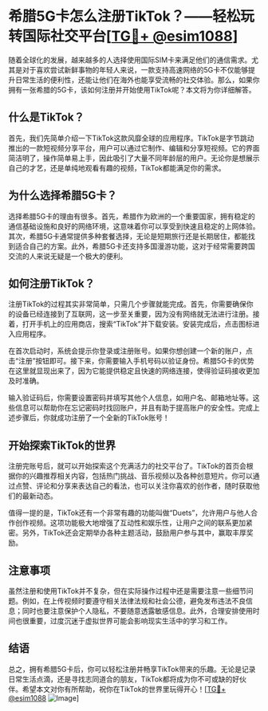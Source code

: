 # 希腊5G卡怎么注册TikTok？——轻松玩转国际社交平台[[TG💪+ @esim1088](https://t.me/s/esim1088)]

随着全球化的发展，越来越多的人选择使用国际SIM卡来满足他们的通信需求。尤其是对于喜欢尝试新鲜事物的年轻人来说，一款支持高速网络的5G卡不仅能够提升日常生活的便利性，还能让他们在海外也能享受流畅的社交体验。那么，如果你拥有一张希腊的5G卡，该如何注册并开始使用TikTok呢？本文将为你详细解答。

## 什么是TikTok？

首先，我们先简单介绍一下TikTok这款风靡全球的应用程序。TikTok是字节跳动推出的一款短视频分享平台，用户可以通过它制作、编辑和分享短视频。它的界面简洁明了，操作简单易上手，因此吸引了大量不同年龄层的用户。无论你是想展示自己的才艺，还是单纯地观看有趣的视频，TikTok都能满足你的需求。

## 为什么选择希腊5G卡？

选择希腊5G卡的理由有很多。首先，希腊作为欧洲的一个重要国家，拥有稳定的通信基础设施和良好的网络环境，这意味着你可以享受到快速且稳定的上网体验。其次，希腊5G卡通常提供多种套餐选择，无论是短期旅行还是长期居住，都能找到适合自己的方案。此外，希腊5G卡还支持多国漫游功能，这对于经常需要跨国交流的人来说无疑是一个极大的便利。

## 如何注册TikTok？

注册TikTok的过程其实非常简单，只需几个步骤就能完成。首先，你需要确保你的设备已经连接到了互联网，这一步至关重要，因为没有网络就无法进行注册。接着，打开手机上的应用商店，搜索“TikTok”并下载安装。安装完成后，点击图标进入应用程序。

在首次启动时，系统会提示你登录或注册账号。如果你想创建一个新的账户，点击“注册”按钮即可。接下来，你需要输入手机号码以验证身份。希腊5G卡的优势在这里就显现出来了，因为它能提供稳定且快速的网络连接，使得验证码接收更加及时准确。

输入验证码后，你需要设置密码并填写其他个人信息，如用户名、邮箱地址等。这些信息可以帮助你在忘记密码时找回账户，并且有助于提高账户的安全性。完成上述步骤后，你就成功注册了一个全新的TikTok账号！

## 开始探索TikTok的世界

注册完账号后，就可以开始探索这个充满活力的社交平台了。TikTok的首页会根据你的兴趣推荐相关内容，包括热门挑战、音乐视频以及各种创意短片。你可以通过点赞、评论和分享来表达自己的看法，也可以关注你喜欢的创作者，随时获取他们的最新动态。

值得一提的是，TikTok还有一个非常有趣的功能叫做“Duets”，允许用户与他人合作创作视频。这项功能极大地增强了互动性和娱乐性，让用户之间的联系更加紧密。另外，TikTok还会定期举办各种主题活动，鼓励用户参与其中，赢取丰厚奖励。

## 注意事项

虽然注册和使用TikTok并不复杂，但在实际操作过程中还是需要注意一些细节问题。例如，在上传视频时要遵守相关法律法规和社会公德，避免发布违法不良信息；同时也要注意保护个人隐私，不要随意透露敏感信息。此外，合理安排使用时间也很重要，过度沉迷于虚拟世界可能会影响现实生活中的学习和工作。

## 结语

总之，拥有希腊5G卡后，你可以轻松注册并畅享TikTok带来的乐趣。无论是记录日常生活点滴，还是寻找志同道合的朋友，TikTok都将成为你不可或缺的好伙伴。希望本文对你有所帮助，祝你在TikTok的世界里玩得开心！[[TG💪+ @esim1088](https://t.me/s/esim1088) ![Image](https://i.postimg.cc/4NQfJmqS/Snipaste-2025-05-13-00-14-12.png)]